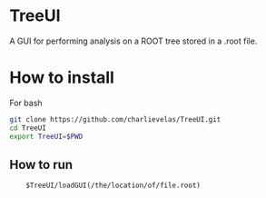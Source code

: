 # TreeUI
A GUI for performing analysis on a ROOT tree stored in a .root file.

# How to install
For bash
```bash
git clone https://github.com/charlievelas/TreeUI.git
cd TreeUI
export TreeUI=$PWD
```

## How to run
        $TreeUI/loadGUI(/the/location/of/file.root)
